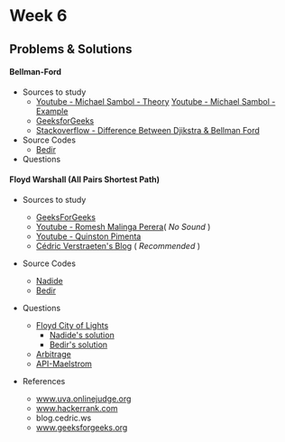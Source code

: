 # Week 6

## Problems & Solutions
#### Bellman-Ford
  - Sources to study
      - [Youtube - Michael Sambol - Theory](https://www.youtube.com/watch?v=9PHkk0UavIM)   [Youtube - Michael Sambol - Example](https://www.youtube.com/watch?v=obWXjtg0L64)
      - [GeeksforGeeks](http://www.geeksforgeeks.org/dynamic-programming-set-23-bellman-ford-algorithm/)
      - [Stackoverflow - Difference Between Djikstra & Bellman Ford](http://stackoverflow.com/questions/16273092/difference-between-bellman-ford-and-dijkstras-algorithm)
  - Source Codes
      - [Bedir](https://github.com/BedirT/AlgorithmsL/blob/master/Algorithms/Graph/FBellman_own.cpp)
  - Questions


#### Floyd Warshall (All Pairs Shortest Path)
  - Sources to study
      - [GeeksForGeeks](http://www.geeksforgeeks.org/dynamic-programming-set-16-floyd-warshall-algorithm/)
      - [Youtube - Romesh Malinga Perera](https://www.youtube.com/watch?v=9QV6QpyhN0o)( _No Sound_ ) 
      - [Youtube - Quinston Pimenta](https://www.youtube.com/watch?v=K6rI0umX-28)
      - [Cédric Verstraeten's Blog](https://blog.cedric.ws/c-floyd-warshall-shortest-distance-explanation-code) ( _Recommended_ )
  - Source Codes
      - [Nadide](https://github.com/nadide/ACM-ICPC/blob/master/codes/graph_FloydWarshall.c)
      - [Bedir](https://github.com/BedirT/AlgorithmsL/blob/master/Algorithms/Dynamic/Floyd%20Wolsher.c)
  - Questions
      - [Floyd City of Lights](https://www.hackerrank.com/challenges/floyd-city-of-blinding-lights?h_r=internal-search)
          - [Nadide's solution](https://github.com/nadide/ACM-ICPC/blob/master/problems/hackerrank/graph/floydCityOfBlindingLights.c)
          - [Bedir's solution](https://github.com/BedirT/AlgorithmsL/blob/master/Problems/HackerRank/Graph%20Theory/Floyd%20City%20of%20Blinding%20Lights.cpp)
      - [Arbitrage](https://uva.onlinejudge.org/index.php?option=onlinejudge&page=show_problem&problem=40)
      - [API-Maelstrom](https://uva.onlinejudge.org/index.php?option=onlinejudge&page=show_problem&problem=364)

  - References
      - www.uva.onlinejudge.org
      - www.hackerrank.com
      - blog.cedric.ws
      - www.geeksforgeeks.org
